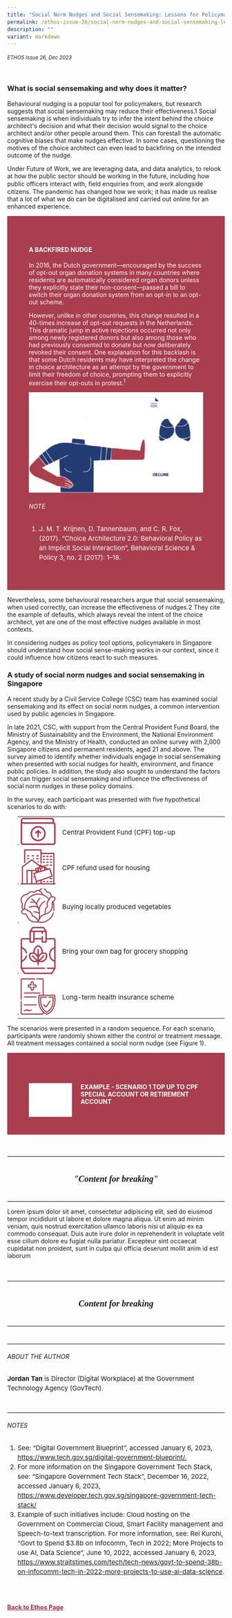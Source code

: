 ```yaml
---
title: "Social Norm Nudges and Social Sensemaking: Lessons for Policymakers"
permalink: /ethos-issue-26/social-norm-nudges-and-social-sensemaking-lessons-for-policymakers/
description: ""
variant: markdown
---
```

<style>

		
.back a
{
	color: #9f2943;
	font-weight: bold;
}

.break
{
   border-top: 1px solid  black;
   border-bottom: 1px solid black;
	 padding:20px;
	text-align:center;
	font-size:30px;
	margin-top:50px;
}
	
.break1
{
	font-family: Georgia;
	font-size:20px;
	font-style: italic;
	font-weight: bold;
}

	
.author
{
border-bottom: 1px solid black;
margin-top:40px;
padding-bottom:30px;
border-top: 1px solid black;
}
	
.author p
{
font-size: 15px;	
line-height: 22px;
}
	
.notestop ol li
{
font-size: 15px;
line-height:22px;
}		


.containerbox
{
background-color:	#A83E4E;
padding: 50px;
color: white;
}
	

	
#icons-text td
{
	font-size: 15px;
}

.top img 
{
      float: left;
      width: 100px;
}
    
.top h4 
{
			position: relative;

      left: 20px;

	
}		
	
	
	
	
</style>
<em><small>ETHOS Issue 26, Dec 2023</small></em>
<div class="background-image">
<img src="">
</div>

<h3>What is social sensemaking and why does it matter?</h3>

<p>Behavioural nudging is a popular tool for policymakers, but research suggests that social sensemaking may reduce their effectiveness.1 Social sensemaking is when individuals try to infer the intent behind the choice architect's decision and what their decision would signal to the choice architect and/or other people around them. This can forestall the automatic cognitive biases that make nudges effective. In some cases, questioning the motives of the choice architect can even lead to backfiring on the intended outcome of  the nudge.</p>

<p>Under Future of Work, we are leveraging data, and data analytics, to relook at how the public sector should be working in the future, including how public officers interact with, ﬁeld enquiries from, and work alongside citizens. The pandemic has changed how we work; it has made us realise that a lot of what we do can be digitalised and carried out online for an enhanced experience.</p>


<div class="containerbox">

<h4 style="color:white;">A BACKFIRED NUDGE </h4>

<p>In 2016, the Dutch government—encouraged by the success of opt-out organ donation systems in many countries where residents are automatically considered organ donors unless they explicitly state their non-consent—passed a bill to switch their organ donation system from an opt-in to an opt-out scheme.</p>	
	
	
<p>However, unlike in other countries, this change resulted in a 40-times increase of opt-out requests in the Netherlands. This dramatic jump in active rejections occurred not only among newly registered donors but also among those who had previously consented to donate but now deliberately revoked their consent. One explanation for this backlash is that some Dutch residents may have interpreted the change in choice architecture as an attempt by the government to limit their freedom of choice, prompting them to explicitly exercise their opt-outs in protest.<sup>1</sup> </p>	
	
<img src="/images/Ethos_Images/Ethos_Issue_26/social-sensemaking-1.png">
	
	
<div class="notestop">
<h6>NOTE</h6>
<ol>
	
<li>J. M. T. Krijnen, D. Tannenbaum, and C. R. Fox, (2017). “Choice Architecture 2.0: Behavioral Policy as an Implicit Social Interaction”, Behavioral Science &amp; Policy 3, no. 2 (2017): 1–18.</li>
	
</ol>	
</div>
	
	
	
</div>
	
<p>Nevertheless, some behavioural researchers argue that social sensemaking, when used correctly, can increase the effectiveness of nudges.2 They cite the example of defaults, which always reveal the intent of the choice architect, yet are one of the most effective nudges available in most contexts.</p>
	
<p>In considering nudges as policy tool options, policymakers in Singapore  should understand how social sense-making works in our context, since it could influence how citizens react to such measures.</p> 	


<h3>A study of social norm nudges and social sensemaking in Singapore</h3>

<p>A recent study by a Civil Service College (CSC) team has examined social sensemaking and its effect on social norm nudges, a common intervention used by public agencies in Singapore.</p>

<p>In late 2021, CSC, with support from the Central Provident Fund Board, the Ministry of Sustainability and the Environment, the National Environment Agency, and the Ministry of Health, conducted an online survey with 2,000 Singapore citizens and permanent residents, aged 21 and above. The survey aimed to identify whether individuals engage in social sensemaking when presented with social nudges for health, environment, and finance public  policies. In addition, the study also sought to understand the factors that can trigger social sensemaking and influence the effectiveness of social norm nudges in these policy domains.</p> 

<p>In the survey, each participant was presented with five hypothetical scenarios to do with:</p>


<div id="icons-text">
	
<ol>
<table>
	
<colgroup>
           <col style="width: 20%;" span="1">
           <col style="width: 80%;" span="1"> 
</colgroup>	
	
<tbody>
	
	
	
<tr>
<td><li><img src="/images/Ethos_Images/Ethos_Issue_26/ss-1.png"></li></td>
<td class="description">Central Provident Fund (CPF) top-up</td>
</tr>	

<tr>
<td><li><img src="/images/Ethos_Images/Ethos_Issue_26/ss-2.png"></li></td>
<td class="description">CPF refund used for housing</td>
</tr>	
	
<tr>
<td><li><img src="/images/Ethos_Images/Ethos_Issue_26/ss-3.png"></li></td>
<td class="description">Buying locally produced vegetables</td>
</tr>		
    
<tr>
<td><li><img src="/images/Ethos_Images/Ethos_Issue_26/ss-4.png"></li></td>
<td class="description">Bring your own bag for grocery shopping</td>
</tr>		
	
<tr>
<td><li><img src="/images/Ethos_Images/Ethos_Issue_26/ss-5.png"></li></td>
<td class="description">Long-term health insurance scheme</td>
</tr>	
			
			
			
</tbody></table>
</ol>

</div>




<p>The scenarios were presented in a random sequence. For each scenario, participants were randomly shown either the control or treatment message. All treatment messages contained a social norm nudge (see Figure 1). </p>


<div class="containerbox">

<div class="top">
	
<img src="/images/Ethos_Images/Ethos_Issue_26/ss1-11.png">
	
<h4 style="color:white;">EXAMPLE - SCENARIO 1
TOP UP TO CPF SPECIAL ACCOUNT OR RETIREMENT ACCOUNT</h4>	
</div>

</div>










<div class="break">
<p class="break1">"Content for breaking"</p>
</div>

<p>Lorem ipsum dolor sit amet, consectetur adipiscing elit, sed do eiusmod tempor incididunt ut labore et dolore magna aliqua. Ut enim ad minim veniam, quis nostrud exercitation ullamco laboris nisi ut aliquip ex ea commodo consequat. Duis aute irure dolor in reprehenderit in voluptate velit esse cillum dolore eu fugiat nulla pariatur. Excepteur sint occaecat cupidatat non proident, sunt in culpa qui officia deserunt mollit anim id est laborum</p>






<div class="break">
<p class="break1">Content for breaking</p>
</div>





<div class="author">
<h6>ABOUT THE AUTHOR</h6>	
<p><b>Jordan Tan</b> is Director (Digital Workplace) at the Government Technology Agency (GovTech).</p>
</div>


<div class="notestop">
<h6>NOTES</h6>
<ol>
	
<li id="num1">See: “Digital Government Blueprint”, accessed January 6, 2023, <a target="_blank" href="https://www.tech.gov.sg/digital-government-blueprint/">https://www.tech.gov.sg/digital-government-blueprint/.</a></li>
	
	
<li id="num2">For more information on the Singapore Government Tech Stack, see: “Singapore Government Tech Stack”,  December 16, 2022, accessed January 6, 2023, 
<a target="_blank" href="https://www.developer.tech.gov.sg/singapore-government-tech-stack/">https://www.developer.tech.gov.sg/singapore-government-tech-stack/</a></li>
	
	
<li id="num3">Example of such initiatives include: Cloud hosting on the Government on Commercial Cloud, Smart Facility management and Speech-to-text transcription. For more information, see: Rei Kurohi, “Govt to Spend $3.8b on Infocomm, Tech in 2022; More Projects to use AI, Data Science”, June 10, 2022, accessed January 6, 2023, <a target="_blank" href="https://www.straitstimes.com/tech/tech-news/govt-to-spend-38b-on-infocomm-tech-in-2022-more-projects-to-use-ai-data-science">https://www.straitstimes.com/tech/tech-news/govt-to-spend-38b-on-infocomm-tech-in-2022-more-projects-to-use-ai-data-science</a>.</li>
</ol>	
</div>





<br><br>
<div class="back">
<a href="/ethos/">Back to Ethos Page</a>	
</div>